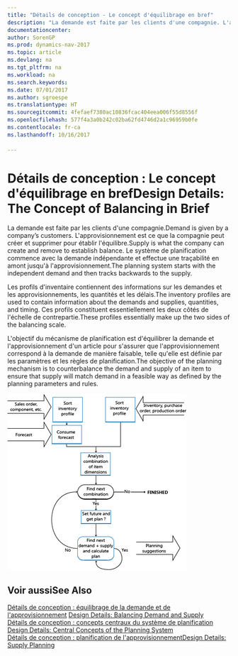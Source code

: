 ```yaml
---
title: "Détails de conception - Le concept d'équilibrage en bref"
description: "La demande est faite par les clients d'une compagnie. L'approvisionnement est ce que la compagnie peut créer et supprimer pour établir l'équilibre. Le système de planification commence avec la demande indépendante et effectue une traçabilité en amont jusqu'à l'approvisionnement."
documentationcenter: 
author: SorenGP
ms.prod: dynamics-nav-2017
ms.topic: article
ms.devlang: na
ms.tgt_pltfrm: na
ms.workload: na
ms.search.keywords: 
ms.date: 07/01/2017
ms.author: sgroespe
ms.translationtype: HT
ms.sourcegitcommit: 4fefaef7380ac10836fcac404eea006f55d8556f
ms.openlocfilehash: 577f4a3a0b242c02ba62fd4746d2a1c96959b0fe
ms.contentlocale: fr-ca
ms.lasthandoff: 10/16/2017

---
```

# <a name="design-details-the-concept-of-balancing-in-brief"></a><span data-ttu-id="49803-105">Détails de conception : Le concept d'équilibrage en bref</span><span class="sxs-lookup"><span data-stu-id="49803-105">Design Details: The Concept of Balancing in Brief</span></span>
<span data-ttu-id="49803-106">La demande est faite par les clients d'une compagnie.</span><span class="sxs-lookup"><span data-stu-id="49803-106">Demand is given by a company’s customers.</span></span> <span data-ttu-id="49803-107">L'approvisionnement est ce que la compagnie peut créer et supprimer pour établir l'équilibre.</span><span class="sxs-lookup"><span data-stu-id="49803-107">Supply is what the company can create and remove to establish balance.</span></span> <span data-ttu-id="49803-108">Le système de planification commence avec la demande indépendante et effectue une traçabilité en amont jusqu'à l'approvisionnement.</span><span class="sxs-lookup"><span data-stu-id="49803-108">The planning system starts with the independent demand and then tracks backwards to the supply.</span></span>  
  
 <span data-ttu-id="49803-109">Les profils d'inventaire contiennent des informations sur les demandes et les approvisionnements, les quantités et les délais.</span><span class="sxs-lookup"><span data-stu-id="49803-109">The inventory profiles are used to contain information about the demands and supplies, quantities, and timing.</span></span> <span data-ttu-id="49803-110">Ces profils constituent essentiellement les deux côtés de l'échelle de contrepartie.</span><span class="sxs-lookup"><span data-stu-id="49803-110">These profiles essentially make up the two sides of the balancing scale.</span></span>  
  
 <span data-ttu-id="49803-111">L'objectif du mécanisme de planification est d'équilibrer la demande et l'approvisionnement d'un article pour s'assurer que l'approvisionnement correspond à la demande de manière faisable, telle qu'elle est définie par les paramètres et les règles de planification.</span><span class="sxs-lookup"><span data-stu-id="49803-111">The objective of the planning mechanism is to counterbalance the demand and supply of an item to ensure that supply will match demand in a feasible way as defined by the planning parameters and rules.</span></span>  
  
 ![](media/nav_app_supply_planning_2_balancing.png "NAV_APP_supply_planning_2_balancing")  
  
## <a name="see-also"></a><span data-ttu-id="49803-112">Voir aussi</span><span class="sxs-lookup"><span data-stu-id="49803-112">See Also</span></span>  
 <span data-ttu-id="49803-113">[Détails de conception : équilibrage de la demande et de l'approvisionnement](design-details-balancing-demand-and-supply.md) </span><span class="sxs-lookup"><span data-stu-id="49803-113">[Design Details: Balancing Demand and Supply](design-details-balancing-demand-and-supply.md) </span></span>  
 <span data-ttu-id="49803-114">[Détails de conception : concepts centraux du système de planification](design-details-central-concepts-of-the-planning-system.md) </span><span class="sxs-lookup"><span data-stu-id="49803-114">[Design Details: Central Concepts of the Planning System](design-details-central-concepts-of-the-planning-system.md) </span></span>  
 [<span data-ttu-id="49803-115">Détails de conception : planification de l'approvisionnement</span><span class="sxs-lookup"><span data-stu-id="49803-115">Design Details: Supply Planning</span></span>](design-details-supply-planning.md)
